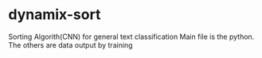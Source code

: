 # dynamix-sort
Sorting Algorith(CNN) for general text classification
Main file is the python. The others are data output by training
